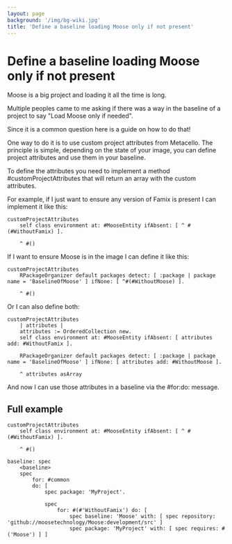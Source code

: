 ```yaml
---
layout: page
background: '/img/bg-wiki.jpg'
title: 'Define a baseline loading Moose only if not present'
---
```


# Define a baseline loading Moose only if not present

Moose is a big project and loading it all the time is long.

Multiple peoples came to me asking if there was a way in the baseline of a project to say "Load Moose only if needed".

Since it is a common question here is a guide on how to do that!

One way to do it is to use custom project attributes from Metacello. The principle is simple, depending on the state of your image, you can define project attributes and use them in your baseline.

To define the attributes you need to implement a method #customProjectAttributes that will return an array with the custom attributes. 

For example, if I just want to ensure any version of Famix is present I can implement it like this:

```st
customProjectAttributes
    self class environment at: #MooseEntity ifAbsent: [ ^ #(#WithoutFamix) ].

    ^ #()
```

If I want to ensure Moose is in the image I can define it like this:

```st
customProjectAttributes
    RPackageOrganizer default packages detect: [ :package | package name = 'BaselineOfMoose' ] ifNone: [ ^#(#WithoutMoose) ].

    ^ #()
```

Or I can also define both:

```st
customProjectAttributes
    | attributes |
    attributes := OrderedCollection new.
    self class environment at: #MooseEntity ifAbsent: [ attributes add: #WithoutFamix ].

    RPackageOrganizer default packages detect: [ :package | package name = 'BaselineOfMoose' ] ifNone: [ attributes add: #WithoutMoose ].

    ^ attributes asArray
```

And now I can use those attributes in a baseline via the #for:do: message.

## Full example

```st
customProjectAttributes
    self class environment at: #MooseEntity ifAbsent: [ ^ #(#WithoutFamix) ].

    ^ #()
```

```st
baseline: spec
    <baseline>
    spec
        for: #common
        do: [
            spec package: 'MyProject'.

            spec
                for: #(#'WithoutFamix') do: [
                    spec baseline: 'Moose' with: [ spec repository: 'github://moosetechnology/Moose:development/src' ]
                    spec package: 'MyProject' with: [ spec requires: #('Moose') ] ]
```

